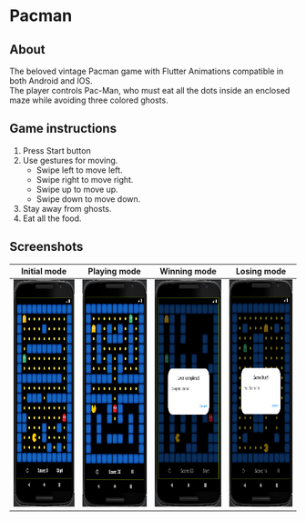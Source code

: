 # Pacman

## About

The beloved vintage Pacman game with Flutter Animations compatible in both Android and IOS. </br>
The player controls Pac-Man, who must eat all the dots inside an enclosed maze while avoiding three colored ghosts.

## Game instructions

1. Press Start button
2. Use gestures for moving.
   * Swipe left to move left.
   * Swipe right to move right.
   * Swipe up to move up.
   * Swipe down to move down.
3. Stay away from ghosts.
4. Eat all the food.

## Screenshots

| Initial mode                                                        | Playing mode                                                       | Winning mode                                                       | Losing mode                                                       |
|---------------------------------------------------------------------|--------------------------------------------------------------------|--------------------------------------------------------------------|-------------------------------------------------------------------|
| <img src="screen-shots/initiall_mode.png" width="200" height="400"> | <img src="screen-shots/playing_mode.png" width="200" height="400"> | <img src="screen-shots/winning_mode.png" width="200" height="400"> | <img src="screen-shots/losing_mode.png" width="200" height="400"> |

